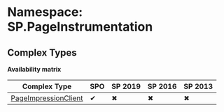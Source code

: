 # Namespace: SP.PageInstrumentation

## Complex Types

**Availability matrix**

Complex Type | SPO | SP 2019 | SP 2016 | SP 2013
----------|-----|---------|---------|--------
[PageImpressionClient](./ComplexTypes/PageImpressionClient.md) | ✔ | ✖ | ✖ | ✖
